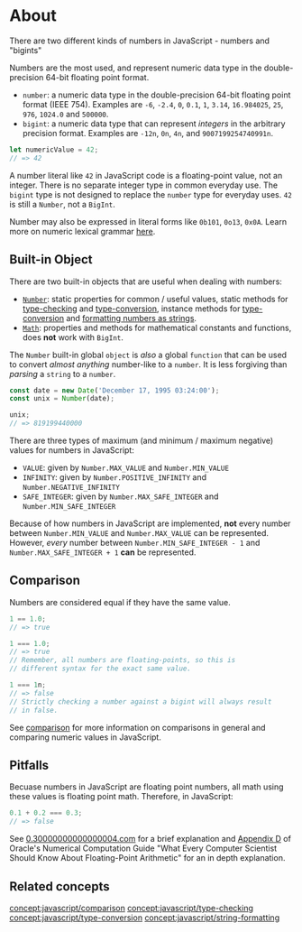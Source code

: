 # About

There are two different kinds of numbers in JavaScript - numbers and "bigints"

Numbers are the most used, and represent numeric data type in the double-precision 64-bit floating point format.

- `number`: a numeric data type in the double-precision 64-bit floating point format (IEEE 754).
  Examples are `-6`, `-2.4`, `0`, `0.1`, `1`, `3.14`, `16.984025`, `25`, `976`, `1024.0` and `500000`.
- `bigint`: a numeric data type that can represent _integers_ in the arbitrary precision format.
  Examples are `-12n`, `0n`, `4n`, and `9007199254740991n`.

```javascript
let numericValue = 42;
// => 42
```

A number literal like `42` in JavaScript code is a floating-point value, not an integer.
There is no separate integer type in common everyday use.
The `bigint` type is not designed to replace the `number` type for everyday uses.
`42` is still a `Number`, not a `BigInt`.

Number may also be expressed in literal forms like `0b101`, `0o13`, `0x0A`. Learn more on numeric lexical grammar [here][lexical-grammar].

## Built-in Object

There are two built-in objects that are useful when dealing with numbers:

- [`Number`][built-in-number]: static properties for common / useful values, static methods for [type-checking][concept-type-checking] and [type-conversion][concept-type-conversion], instance methods for [type-conversion][concept-type-conversion] and [formatting numbers as strings][string-formatting].
- [`Math`][built-in-math]: properties and methods for mathematical constants and functions, does **not** work with `BigInt`.

The `Number` built-in global `object` is _also_ a global `function` that can be used to convert _almost anything_ number-like to a `number`.
It is less forgiving than _parsing_ a `string` to a `number`.

```javascript
const date = new Date('December 17, 1995 03:24:00');
const unix = Number(date);

unix;
// => 819199440000
```

There are three types of maximum (and minimum / maximum negative) values for numbers in JavaScript:

- `VALUE`: given by `Number.MAX_VALUE` and `Number.MIN_VALUE`
- `INFINITY`: given by `Number.POSITIVE_INFINITY` and `Number.NEGATIVE_INFINITY`
- `SAFE_INTEGER`: given by `Number.MAX_SAFE_INTEGER` and `Number.MIN_SAFE_INTEGER`

Because of how numbers in JavaScript are implemented, **not** every number between `Number.MIN_VALUE` and `Number.MAX_VALUE` can be represented.
However, _every_ number between `Number.MIN_SAFE_INTEGER - 1` and `Number.MAX_SAFE_INTEGER + 1` **can** be represented.

## Comparison

Numbers are considered equal if they have the same value.

```javascript
1 == 1.0;
// => true

1 === 1.0;
// => true
// Remember, all numbers are floating-points, so this is
// different syntax for the exact same value.

1 === 1n;
// => false
// Strictly checking a number against a bigint will always result
// in false.
```

See [comparison][concept-comparison] for more information on comparisons in general and comparing numeric values in JavaScript.

## Pitfalls

Becuase numbers in JavaScript are floating point numbers, all math using these values is floating point math.
Therefore, in JavaScript:

```javascript
0.1 + 0.2 === 0.3;
// => false
```

See [0.30000000000000004.com](https://0.30000000000000004.com/) for a brief explanation and [Appendix D](https://docs.oracle.com/cd/E19957-01/806-3568/ncg_goldberg.html) of Oracle's Numerical Computation Guide "What Every Computer Scientist Should Know About Floating-Point Arithmetic" for an in depth explanation.

## Related concepts

<!--
These are widgets. See: https://github.com/exercism/docs/blob/main/anatomy/tracks/widgets.md
Normally these would be put in a list, but it renders better when it's next to each other.
-->

[concept:javascript/comparison](https://github.com/exercism/javascript/tree/main/concepts/comparison) [concept:javascript/type-checking](https://github.com/exercism/javascript/tree/main/concepts/type-checking) [concept:javascript/type-conversion](https://github.com/exercism/javascript/tree/main/concepts/type-conversion) [concept:javascript/string-formatting](https://github.com/exercism/javascript/tree/main/concepts/string-formatting)

[built-in-number]: https://developer.mozilla.org/en-US/docs/Web/JavaScript/Reference/Global_Objects/Number
[built-in-math]: https://developer.mozilla.org/en-US/docs/Web/JavaScript/Reference/Global_Objects/Math
[comparison]: https://developer.mozilla.org/en-US/docs/Web/JavaScript/Equality_comparisons_and_sameness
[lexical-grammar]: https://developer.mozilla.org/en-US/docs/Web/JavaScript/Reference/Lexical_grammar#numeric_literals
[string-formatting]: https://exercism.lol/tracks/javascript/concepts/string-formating
[concept-comparison]: https://exercism.lol/tracks/javascript/concepts/comparison
[concept-type-checking]: https://exercism.lol/tracks/javascript/concepts/type-checking
[concept-type-conversion]: https://exercism.lol/tracks/javascript/concepts/type-conversion
